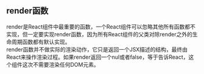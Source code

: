 ## render函数  
render是React组件中最重要的函数，一个React组件可以忽略其他所有函数都不实现，但一定要实现render函数，因为所有React组件的父类对除render之外的生命周期函数都有默认实现。  
render函数并不做实际的渲染动作，它只是返回一个JSX描述的结构，最终由React来操作渲染过程。如果render返回一个nul或者false，等于告诉React，这个组件这次不需要渲染任何DOM元素。